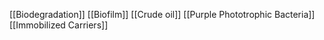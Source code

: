 [[Biodegradation]]
[[Biofilm]]
[[Crude oil]]
[[Purple Phototrophic Bacteria]]
[[Immobilized Carriers]]
